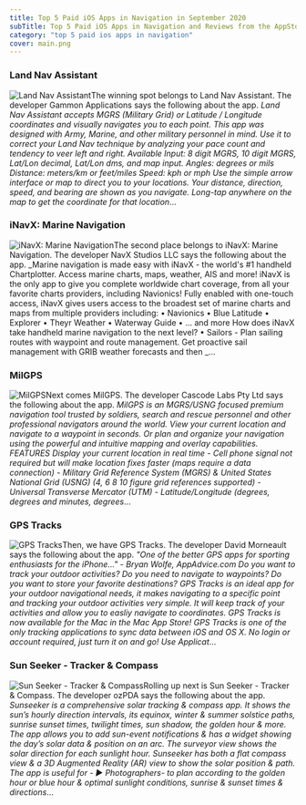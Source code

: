```yaml
---
title: Top 5 Paid iOS Apps in Navigation in September 2020
subTitle: Top 5 Paid iOS Apps in Navigation and Reviews from the AppStore in September 2020.
category: "top 5 paid ios apps in navigation"
cover: main.png
---
```


### Land Nav Assistant

![Land Nav Assistant](https://is1-ssl.mzstatic.com/image/thumb/Purple118/v4/f7/6f/7a/f76f7a4e-bb5a-0484-ac08-cd1aa7e0d3d4/AppIcon-0-1x_U007emarketing-0-0-85-220-0-10.png/100x100bb.png)The winning spot belongs to Land Nav Assistant. The developer Gammon Applications says the following about the app. _Land Nav Assistant accepts MGRS (Military Grid) or Latitude / Longitude coordinates and visually navigates you to each point.  This app was designed with Army, Marine, and other military personnel in mind. Use it to correct your Land Nav technique by analyzing your pace count and tendency to veer left and right.  Available Input: 8 digit MGRS, 10 digit MGRS, Lat/Lon decimal, Lat/Lon dms, and map input.  Angles: degrees or mils Distance: meters/km or feet/miles Speed: kph or mph  Use the simple arrow interface or map to direct you to your locations. Your distance, direction, speed, and bearing are shown as you navigate.  Long-tap anywhere on the map to get the coordinate for that location_...

### iNavX: Marine Navigation

![iNavX: Marine Navigation](https://is2-ssl.mzstatic.com/image/thumb/Purple113/v4/6c/73/b0/6c73b069-f906-b046-2f85-a96f4ecbde7e/AppIcon-0-1x_U007emarketing-0-0-GLES2_U002c0-512MB-sRGB-0-0-0-85-220-0-0-0-9.png/100x100bb.png)The second place belongs to iNavX: Marine Navigation. The developer NavX Studios LLC says the following about the app. _Marine navigation is made easy with iNavX - the world's #1 handheld Chartplotter. Access marine charts, maps, weather, AIS and more!   iNavX is the only app to give you complete worldwide chart coverage, from all your favorite charts providers, including Navionics! Fully enabled with one-touch access, iNavX gives users access to the broadest set of marine charts and maps from multiple providers including:  • Navionics • Blue Latitude • Explorer  • Theyr Weather  • Waterway Guide • … and more  How does iNavX take handheld marine navigation to the next level? • Sailors -  Plan sailing routes with waypoint and route management. Get proactive sail management with GRIB weather forecasts and then _...

### MilGPS

![MilGPS](https://is5-ssl.mzstatic.com/image/thumb/Purple124/v4/bf/4b/d8/bf4bd875-4885-2344-4815-058dd2b65647/AppIcon-1x_U007emarketing-0-10-0-85-220.png/100x100bb.png)Next comes MilGPS. The developer Cascode Labs Pty Ltd says the following about the app. _MilGPS is an MGRS/USNG focused premium navigation tool trusted by soldiers, search and rescue personnel and other professional navigators around the world. View your current location and navigate to a waypoint in seconds. Or plan and organize your navigation using the powerful and intuitive mapping and overlay capabilities.  FEATURES Display your current location in real time - Cell phone signal not required but will make location fixes faster (maps require a data connection) - Military Grid Reference System (MGRS) & United States National Grid (USNG) (4, 6 8 10 figure grid references supported) - Universal Transverse Mercator (UTM) - Latitude/Longitude (degrees, degrees and minutes, degrees_...

### GPS Tracks

![GPS Tracks](https://is3-ssl.mzstatic.com/image/thumb/Purple124/v4/ab/4b/1d/ab4b1d96-64ca-fde0-dae6-f001afdf299a/AppIcon-0-0-1x_U007emarketing-0-0-0-10-0-0-sRGB-0-0-0-GLES2_U002c0-512MB-85-220-0-0.png/100x100bb.png)Then, we have GPS Tracks. The developer David Morneault says the following about the app. _"One of the better GPS apps for sporting enthusiasts for the iPhone..." - Bryan Wolfe, AppAdvice.com  Do you want to track your outdoor activities? Do you need to navigate to waypoints?    Do you want to store your favorite destinations?  GPS Tracks is an ideal app for your outdoor navigational needs, it makes navigating to a specific point and tracking your outdoor activities very simple.  It will keep track of your activities and allow you to easliy navigate to coordinates.  GPS Tracks is now available for the Mac in the Mac App Store!  GPS Tracks is one of the only tracking applications to sync data between iOS and OS X.  No login or account required, just turn it on and go!  Use Applicat_...

### Sun Seeker - Tracker & Compass

![Sun Seeker - Tracker & Compass](https://is1-ssl.mzstatic.com/image/thumb/Purple124/v4/3a/31/3b/3a313b19-d601-500d-2f99-0123b2ea78a7/AppIcon-0-0-1x_U007emarketing-0-0-0-10-0-0-sRGB-0-0-0-GLES2_U002c0-512MB-85-220-0-0.png/100x100bb.png)Rolling up next is Sun Seeker - Tracker & Compass. The developer ozPDA says the following about the app. _Sunseeker is a comprehensive solar tracking & compass app. It shows the sun’s hourly direction intervals, its equinox, winter & summer solstice paths, sunrise sunset times, twilight times, sun shadow, the golden hour & more. The app allows you to add sun-event notifications & has a widget showing the day’s solar data & position on an arc. The surveyor view shows the solar direction for each sunlight hour. Sunseeker has both a flat compass view & a 3D Augmented Reality (AR) view to show the solar position & path.  The app is useful for -   ▶ Photographers- to plan according to the golden hour or blue hour & optimal sunlight conditions, sunrise & sunset times & directions_...

